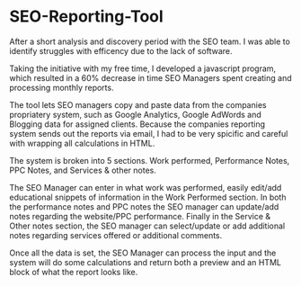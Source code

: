 # SEO-Reporting-Tool

After a short analysis and discovery period with the SEO team. I was able to identify struggles with efficency due to the lack of software.

Taking the initiative with my free time, I developed a javascript program, which resulted in a 60% decrease in time SEO Managers spent creating and processing monthly reports.

The tool lets SEO managers copy and paste data from the companies propriatery system, such as Google Analytics, Google AdWords and Blogging data for assigned clients. Because the companies reporting system sends out the reports via email, I had to be very spicific and careful with wrapping all calculations in HTML.

The system is broken into 5 sections. Work performed, Performance Notes, PPC Notes, and Services & other notes.

The SEO Manager can enter in what work was performed, easily edit/add educational snippets of information in the Work Performed section. In both the performance notes and PPC notes the SEO manager can update/add notes regarding the website/PPC performance. Finally in the Service & Other notes section, the SEO manager can select/update or add additional notes regarding services offered or additional comments.

Once all the data is set, the SEO Manager can process the input and the system will do some calculations and return both a preview and an HTML block of what the report looks like. 



